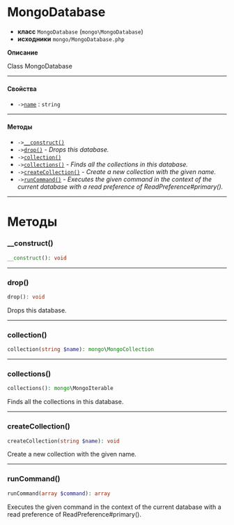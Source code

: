 # MongoDatabase

- **класс** `MongoDatabase` (`mongo\MongoDatabase`)
- **исходники** `mongo/MongoDatabase.php`

**Описание**

Class MongoDatabase

---

#### Свойства

- `->`[`name`](#prop-name) : `string`

---

#### Методы

- `->`[`__construct()`](#method-__construct)
- `->`[`drop()`](#method-drop) - _Drops this database._
- `->`[`collection()`](#method-collection)
- `->`[`collections()`](#method-collections) - _Finds all the collections in this database._
- `->`[`createCollection()`](#method-createcollection) - _Create a new collection with the given name._
- `->`[`runCommand()`](#method-runcommand) - _Executes the given command in the context of the current database with a read preference of ReadPreference#primary()._

---
# Методы

<a name="method-__construct"></a>

### __construct()
```php
__construct(): void
```

---

<a name="method-drop"></a>

### drop()
```php
drop(): void
```
Drops this database.

---

<a name="method-collection"></a>

### collection()
```php
collection(string $name): mongo\MongoCollection
```

---

<a name="method-collections"></a>

### collections()
```php
collections(): mongo\MongoIterable
```
Finds all the collections in this database.

---

<a name="method-createcollection"></a>

### createCollection()
```php
createCollection(string $name): void
```
Create a new collection with the given name.

---

<a name="method-runcommand"></a>

### runCommand()
```php
runCommand(array $command): array
```
Executes the given command in the context of the current database with a read preference of ReadPreference#primary().